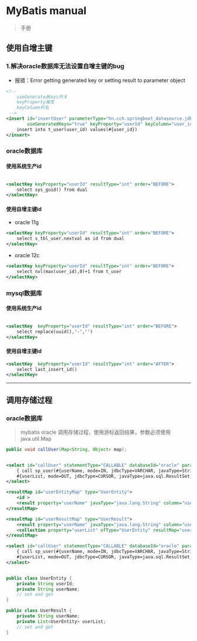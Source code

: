 # MyBatis manual
> 手册



## 使用自增主键

### 1.解决oracle数据库无法设置自增主键的bug

- 报错：Error getting generated key or setting result to parameter object



```xml
<!--
    useGeneratedKeys开关
    keyProperty属性
    keyColumn列名
 -->
<insert id="insertUser" parameterType="hn.cch.springboot_datasource.jdbc.dto.User"
        useGeneratedKeys="true" keyProperty="userId" keyColumn="user_id">
    insert into t_user(user_id) values(#{user_id})
</insert>

```

### oracle数据库

#### 使用系统生产id
```xml

<selectKey keyProperty="userId" resultType="int" order="BEFORE">
    select sys_guid() from dual
</selectKey>

```
#### 使用自增主键id

- oracle 11g
```xml
<selectKey keyProperty="userId" resultType="int" order="BEFORE">
    select s_tbl_user.nextval as id from dual
</selectKey>
```

- oracle 12c
```xml
<selectKey keyProperty="userId" resultType="int" order="BEFORE">
    select nvl(max(user_id),0)+1 from t_user
</selectKey>
```


### mysql数据库

#### 使用系统生产id
```xml

<selectKey  keyProperty="userId" resultType="int" order="BEFORE">
    select replace(uuid(),'-','')
</selectKey>
```
#### 使用自增主键id
```xml
<selectKey  keyProperty="userId" resultType="int" order="AFTER">
    select last_insert_id()
</selectKey>
```


---
## 调用存储过程

### oracle数据库

> mybatis oracle 调用存储过程，使用游标返回结果，参数必须使用java.util.Map

```java
public void callUser(Map<String, Object> map);
```

```xml

<select id="callUser" statementType="CALLABLE" databaseId="oracle" parameterType="java.util.Map">
    { call sp_user(#{userName, mode=IN, jdbcType=VARCHAR, javaType=String},
    #{userList, mode=OUT, jdbcType=CURSOR, javaType=java.sql.ResultSet, resultMap=userMap}) }
</select>

<resultMap id="userEntityMap" type="UserEntity">
    <id >
    <result property="userName" javaType="java.lang.String" column="user_name" jdbcType="VARCHAR" />
</resultMap>

<resultMap id="userResultMap" type="UserResult">
    <result property="userName" javaType="java.lang.String" column="user_name" jdbcType="VARCHAR" />
    <collection property="userList" ofType="UserEntity" resultMap="userEntityMap"></collection>
</resultMap>

<select id="callUser" statementType="CALLABLE" databaseId="oracle" parameterType="UserResult">
    { call sp_user(#{userName, mode=IN, jdbcType=VARCHAR, javaType=String},
    #{userList, mode=OUT, jdbcType=CURSOR, javaType=java.sql.ResultSet, resultMap=userResultMap}) }
</select>

```

```java

public class UserEntity {
    private String userId;
    private String userName;
    // set and get
}

public class UserResult {
    private String userName;
    private List<UserEntity> userList;
    // set and get
}





```
